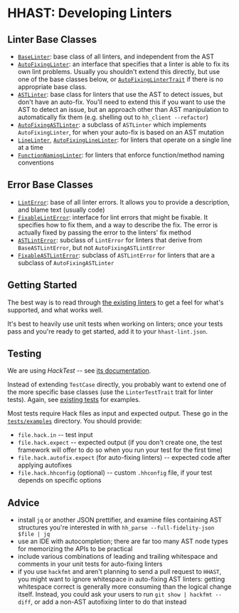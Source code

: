 # HHAST: Developing Linters

## Linter Base Classes

 - [`BaseLinter`](../src/Linters/BaseLinter.hack): base class of all linters, and independent from the AST
 - [`AutoFixingLinter`](../src/Linters/AutoFixingLinter.hack): an interface that specifies that a linter is able to fix its own lint problems. Usually you shouldn't extend this directly, but use one of the base classes below, or [`AutoFixingLinterTrait`](../src/Linters/AutoFixingLinterTrait.hack) if there is no appropriate base class.
 - [`ASTLinter`](../src/Linters/ASTLinter.hack): base class for linters that use the AST to detect issues, but don't have an auto-fix. You'll need to extend this if you want to use the AST to detect an issue, but an approach other than AST manipulation to automatically fix them (e.g. shelling out to `hh_client --refactor`)
 - [`AutoFixingASTLinter`](../src/Linters/AutoFixingASTLinter.hack): a subclass of `ASTLinter` which implements `AutoFixingLinter`, for when your auto-fix is based on an AST mutation
 - [`LineLinter`](../src/Linters/LineLinter.hack), [`AutoFixingLineLinter`](../src/Linters/AutoFixingLineLinter.hack): for linters that operate on a single line at a time
 - [`FunctionNamingLinter`](../src/Linters/FunctionNamingLinter.hack): for linters that enforce function/method naming conventions

## Error Base Classes

 - [`LintError`](../src/Linters/LintError.hack): base of all linter errors. It allows you to provide a description, and blame text (usually code)
 - [`FixableLintError`](../src/Linters/FixableLintError.hack): interface for lint errors that might be fixable. It specifies how to fix them, and a way to describe the fix. The error is actually fixed by passing the error to the linters' fix method
 - [`ASTLintError`](../src/Linters/ASTLintError.hack): subclass of `LintError` for linters that derive from `BaseASTLintError`, but not `AutoFixingASTLintError`
 - [`FixableASTLintError`](../src/Linters/FixableASTLintError.hack): subclass of `ASTLintError` for linters that are a subclass of `AutoFixingASTLinter`

## Getting Started

The best way is to read through [the existing linters](../src/Linters/) to get a feel for what's supported, and what works well.

It's best to heavily use unit tests when working on linters; once your tests pass and you're ready to get started, add it to your `hhast-lint.json`.

## Testing

We are using *HackTest* -- see [its documentation](https://github.com/hhvm/hacktest/blob/master/README.md).

Instead of extending `TestCase` directly, you probably want to extend one of the more specific base classes (use the `LinterTestTrait` trait for linter tests). Again, see [existing tests](https://github.com/hhvm/hhast/tree/master/tests) for examples.

Most tests require Hack files as input and expected output. These go in the [`tests/examples`](https://github.com/hhvm/hhast/tree/master/tests/examples) directory. You should provide:

- `file.hack.in` -- test input
- `file.hack.expect` -- expected output (if you don't create one, the test framework will offer to do so when you run your test for the first time)
- `file.hack.autofix.expect` (for auto-fixing linters) -- expected code after applying autofixes
- `file.hack.hhconfig` (optional) -- custom `.hhconfig` file, if your test depends on specific options

## Advice

 - install `jq` or another JSON prettifier, and examine files containing AST structures you're interested in with `hh_parse --full-fidelity-json $file | jq`
 - use an IDE with autocompletion; there are far too many AST node types for memorizing the APIs to be practical
 - include various combinations of leading and trailing whitespace and comments in your unit tests for auto-fixing linters
 - if you use `hackfmt` and aren't planning to send a pull request to `HHAST`, you might want to ignore whitespace in auto-fixing AST linters: getting whitespace correct is generally more consuming than the logical change itself. Instead, you could ask your users to run `git show | hackfmt --diff`, or add a non-AST autofixing linter to do that instead
